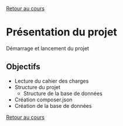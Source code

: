 [Retour au cours](../cours.md)

# Présentation du projet

Démarrage et lancement du projet

## Objectifs

* Lecture du cahier des charges
* Structure du projet
    * Structure de la base de données
* Création composer.json
* Création de la base de données

[Retour au cours](../cours.md)
